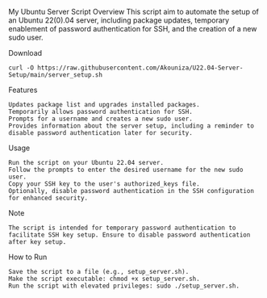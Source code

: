 My Ubuntu Server Script
Overview
This script aim to automate the setup of an Ubuntu 22(0).04 server, including package updates, temporary enablement of password authentication for SSH, and the creation of a new sudo user.

Download

    curl -O https://raw.githubusercontent.com/Akouniza/U22.04-Server-Setup/main/server_setup.sh

Features

    Updates package list and upgrades installed packages.
    Temporarily allows password authentication for SSH.
    Prompts for a username and creates a new sudo user.
    Provides information about the server setup, including a reminder to disable password authentication later for security.

Usage

    Run the script on your Ubuntu 22.04 server.
    Follow the prompts to enter the desired username for the new sudo user.
    Copy your SSH key to the user's authorized_keys file.
    Optionally, disable password authentication in the SSH configuration for enhanced security.

Note

    The script is intended for temporary password authentication to facilitate SSH key setup. Ensure to disable password authentication after key setup.

How to Run

    Save the script to a file (e.g., setup_server.sh).
    Make the script executable: chmod +x setup_server.sh.
    Run the script with elevated privileges: sudo ./setup_server.sh.
